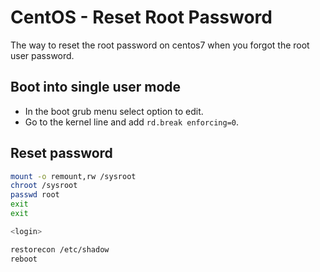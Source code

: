 # CentOS - Reset Root Password

The way to reset the root password on centos7 when you forgot the root
user password.

## Boot into single user mode

- In the boot grub menu select option to edit.
- Go to the kernel line and add `rd.break enforcing=0`.

## Reset password

```bash
mount -o remount,rw /sysroot
chroot /sysroot
passwd root
exit
exit

<login>

restorecon /etc/shadow
reboot
```

